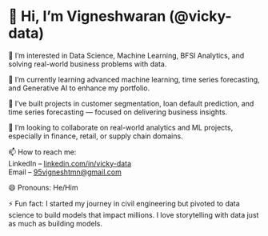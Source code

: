# 👋 Hi, I’m Vigneshwaran (@vicky-data)

👀 I’m interested in Data Science, Machine Learning, BFSI Analytics, and solving real-world business problems with data.

🌱 I’m currently learning advanced machine learning, time series forecasting, and Generative AI to enhance my portfolio.

💼 I’ve built projects in customer segmentation, loan default prediction, and time series forecasting — focused on delivering business insights.

💞️ I’m looking to collaborate on real-world analytics and ML projects, especially in finance, retail, or supply chain domains.

📫 How to reach me:  
LinkedIn – [linkedin.com/in/vicky-data](https://www.linkedin.com/in/vicky-data)  
Email – 95vigneshtmn@gmail.com

😄 Pronouns: He/Him

⚡ Fun fact: I started my journey in civil engineering but pivoted to data science to build models that impact millions. I love storytelling with data just as much as building models.

<!---
vicky-data/vicky-data is a ✨ special ✨ repository because its `README.md` (this file) appears on your GitHub profile.
You can click the Preview link to take a look at your changes.
--->

